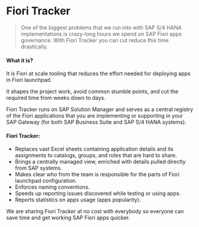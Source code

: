 # Fiori Tracker

>One of the biggest problems that we run into with SAP S/4 HANA implementations is crazy-long hours we spend on SAP Fiori apps governance. With Fiori Tracker you can cut reduce this time drastically.

#### What it is?

It is Fiori at scale tooling that reduces the effort needed for deploying apps in Fiori launchpad.

It shapes the project work, avoid common stumble points, and cut the required time from weeks down to days.

Fiori Tracker runs on SAP Solution Manager and serves as a central registry of the Fiori applications that you are implementing or supporting in your SAP Gateway (for both SAP Business Suite and SAP S/4 HANA systems).

#### Fiori Tracker:

- Replaces vast Excel sheets containing application details and its assignments to catalogs, groups, and roles that are hard to share.
- Brings a centrally managed view, enriched with details pulled directly from SAP systems.
- Makes clear who from the team is responsible for the parts of Fiori launchpad configuration.
- Enforces naming conventions.
- Speeds up reporting issues discovered while testing or using apps.
- Reports statistics on apps usage (apps popularity).

We are sharing Fiori Tracker at no cost with everybody so everyone can save time and get working SAP Fiori apps quicker.


